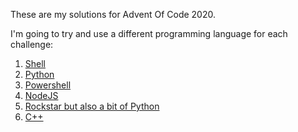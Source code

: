 These are my solutions for Advent Of Code 2020.

I'm going to try and use a different programming language for each challenge:

1. [Shell](1)
1. [Python](2)
1. [Powershell](3)
1. [NodeJS](4)
1. [Rockstar but also a bit of Python](5)
1. [C++](6)